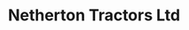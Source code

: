 ---
title: "Netherton Tractors Ltd"
url: /forfar/netherton-tractors-ltd/
shop: Landwirtschaftlich
---